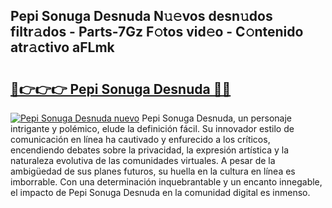 ## Pepi Sonuga Desnuda N𝚞𝚎vos desn𝚞dos filtr𝚊dos - Parts-7Gz F𝚘tos vid𝚎o - C𝚘ntenido atr𝚊ctivo aFLmk

# <h2><a href="http://mb2gv6s.tromn.icu/?c=Pepi+Sonuga+Desnuda">🔗👉👉👉 Pepi Sonuga Desnuda 🔗🔗</a></h2>

[![Pepi Sonuga Desnuda nuevo](https://i.imgur.com/pEAQMta.gif)](http://mb2gv6s.tromn.icu/?c=Pepi+Sonuga+Desnuda)
Pepi Sonuga Desnuda, un personaje intrigante y polémico, elude la definición fácil. Su innovador estilo de comunicación en línea ha cautivado y enfurecido a los críticos, encendiendo debates sobre la privacidad, la expresión artística y la naturaleza evolutiva de las comunidades virtuales. A pesar de la ambigüedad de sus planes futuros, su huella en la cultura en línea es imborrable. Con una determinación inquebrantable y un encanto innegable, el impacto de Pepi Sonuga Desnuda en la comunidad digital es inmenso.
